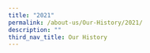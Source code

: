 ```yaml
---
title: "2021"
permalink: /about-us/Our-History/2021/
description: ""
third_nav_title: Our History
---
```

